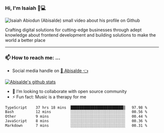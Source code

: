 ### Hi, I'm Isaiah 🌻💻

<img src="https://res.cloudinary.com/abisalde/image/upload/c_scale,h_311,w_816/v1616039512/Abisalde_github.gif" alt="Isaiah Abiodun (Abisalde) small video about his profile on Github">

Crafting digital solutions for cutting-edge businesses through adept knowledge about frontend development and building solutions to make the world a better place
<hr>

### 📫 How to reach me: ...
- Social media handle on <a href="https://twitter.com/abisalde">🔔  Abisalde   👈</a>


[![Abisalde's github stats](https://github-readme-stats.vercel.app/api?username=abisalde)](https://github.com/abisalde/github-readme-stats)

- 👯 I’m looking to collaborate with open source community
- ⚡ Fun fact: Music is a therapy for me


<!--
**abisalde/Abisalde** is a ✨ _special_ ✨ repository because its `README.md` (this file) appears on your GitHub profile.

Here are some ideas to get you started:


- 👯 I’m looking to collaborate with open source community
- 🤔 I’m looking for help with ...
- 💬 Ask me about ...
- 📫 How to reach me: ...
- 😄 Pronouns: ...
- ⚡ Fun fact: ...
-->

<!--START_SECTION:waka-->

```txt
TypeScript    37 hrs 18 mins  ████████████████████████▒   97.98 %
Bash          12 mins         ░░░░░░░░░░░░░░░░░░░░░░░░░   00.56 %
Other         9 mins          ░░░░░░░░░░░░░░░░░░░░░░░░░   00.44 %
JavaScript    8 mins          ░░░░░░░░░░░░░░░░░░░░░░░░░   00.36 %
Markdown      7 mins          ░░░░░░░░░░░░░░░░░░░░░░░░░   00.31 %
```

<!--END_SECTION:waka-->

